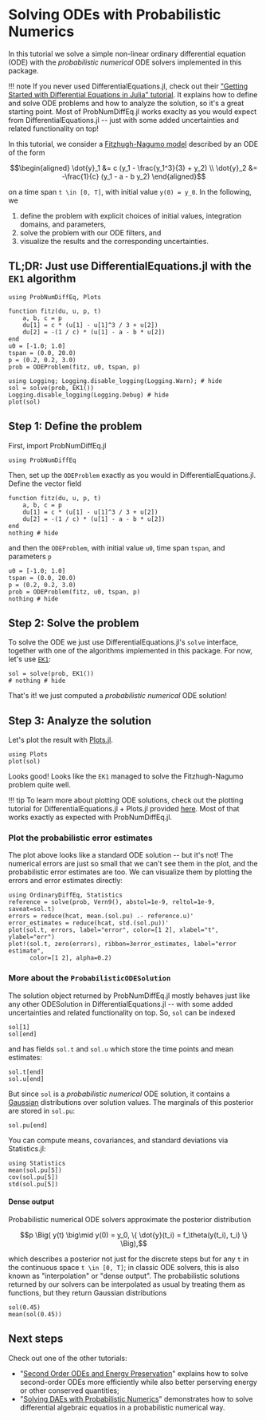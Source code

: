 # Solving ODEs with Probabilistic Numerics

In this tutorial we solve a simple non-linear ordinary differential equation (ODE) with the _probabilistic numerical_ ODE solvers implemented in this package.

!!! note
    If you never used DifferentialEquations.jl, check out their
    ["Getting Started with Differential Equations in Julia" tutorial](https://docs.sciml.ai/DiffEqDocs/stable/getting_started/).
    It explains how to define and solve ODE problems and how to analyze the solution, so it's a great starting point.
    Most of ProbNumDiffEq.jl works exaclty as you would expect from DifferentialEquations.jl -- just with some added uncertainties and related functionality on top!


In this tutorial, we consider a
[Fitzhugh-Nagumo model](https://en.wikipedia.org/wiki/FitzHugh%E2%80%93Nagumo_model)
described by an ODE of the form

```math
\begin{aligned}
\dot{y}_1 &= c (y_1 - \frac{y_1^3}{3} + y_2) \\
\dot{y}_2 &= -\frac{1}{c} (y_1 - a - b y_2)
\end{aligned}
```

on a time span ``t \in [0, T]``, with initial value ``y(0) = y_0``.
In the following, we

 1. define the problem with explicit choices of initial values, integration domains, and parameters,
 2. solve the problem with our ODE filters, and
 3. visualize the results and the corresponding uncertainties.

## TL;DR: Just use DifferentialEquations.jl with the `EK1` algorithm

```@example 1
using ProbNumDiffEq, Plots

function fitz(du, u, p, t)
    a, b, c = p
    du[1] = c * (u[1] - u[1]^3 / 3 + u[2])
    du[2] = -(1 / c) * (u[1] - a - b * u[2])
end
u0 = [-1.0; 1.0]
tspan = (0.0, 20.0)
p = (0.2, 0.2, 3.0)
prob = ODEProblem(fitz, u0, tspan, p)

using Logging; Logging.disable_logging(Logging.Warn); # hide
sol = solve(prob, EK1())
Logging.disable_logging(Logging.Debug) # hide
plot(sol)
```

## Step 1: Define the problem

First, import ProbNumDiffEq.jl

```@example 1
using ProbNumDiffEq
```

Then, set up the `ODEProblem` exactly as you would in DifferentialEquations.jl.
Define the vector field

```@example 1
function fitz(du, u, p, t)
    a, b, c = p
    du[1] = c * (u[1] - u[1]^3 / 3 + u[2])
    du[2] = -(1 / c) * (u[1] - a - b * u[2])
end
nothing # hide
```

and then the `ODEProblem`, with initial value `u0`, time span `tspan`, and parameters `p`

```@example 1
u0 = [-1.0; 1.0]
tspan = (0.0, 20.0)
p = (0.2, 0.2, 3.0)
prob = ODEProblem(fitz, u0, tspan, p)
nothing # hide
```

## Step 2: Solve the problem

To solve the ODE we just use DifferentialEquations.jl's `solve` interface, together with one of the algorithms implemented in this package.
For now, let's use [`EK1`](@ref):

```@example 1
sol = solve(prob, EK1())
# nothing # hide
```

That's it! we just computed a _probabilistic numerical_ ODE solution!


## Step 3: Analyze the solution

Let's plot the result with [Plots.jl](https://github.com/JuliaPlots/Plots.jl).

```@example 1
using Plots
plot(sol)
```

Looks good! Looks like the `EK1` managed to solve the Fitzhugh-Nagumo problem quite well.


!!! tip
    To learn more about plotting ODE solutions, check out the plotting tutorial for DifferentialEquations.jl + Plots.jl provided [here](https://docs.sciml.ai/DiffEqDocs/stable/basics/plot/).
    Most of that works exactly as expected with ProbNumDiffEq.jl.


### Plot the probabilistic error estimates

The plot above looks like a standard ODE solution -- but it's not!
The numerical errors are just so small that we can't see them in the plot, and the probabilistic error estimates are too.
We can visualize them by plotting the errors and error estimates directly:

```@example 1
using OrdinaryDiffEq, Statistics
reference = solve(prob, Vern9(), abstol=1e-9, reltol=1e-9, saveat=sol.t)
errors = reduce(hcat, mean.(sol.pu) .- reference.u)'
error_estimates = reduce(hcat, std.(sol.pu))'
plot(sol.t, errors, label="error", color=[1 2], xlabel="t", ylabel="err")
plot!(sol.t, zero(errors), ribbon=3error_estimates, label="error estimate",
      color=[1 2], alpha=0.2)
```

### More about the `ProbabilisticODESolution`

The solution object returned by ProbNumDiffEq.jl mostly behaves just like any other ODESolution in DifferentialEquations.jl --
with some added uncertainties and related functionality on top.
So, `sol` can be indexed

```@repl 1
sol[1]
sol[end]
```

and has fields `sol.t` and `sol.u` which store the time points and mean estimates:

```@repl 1
sol.t[end]
sol.u[end]
```


But since `sol` is a _probabilistic numerical_ ODE solution, it contains a
[Gaussian](https://github.com/mschauer/GaussianDistributions.jl)
distributions over solution values.
The marginals of this posterior are stored in `sol.pu`:

```@repl 1
sol.pu[end]
```

You can compute means, covariances, and standard deviations via Statistics.jl:

```@repl 1
using Statistics
mean(sol.pu[5])
cov(sol.pu[5])
std(sol.pu[5])
```

#### Dense output

Probabilistic numerical ODE solvers approximate the posterior distribution

```math
p \Big( y(t) \big\mid y(0) = y_0, \{ \dot{y}(t_i) = f_\theta(y(t_i), t_i) \} \Big),
```

which describes a posterior not just for the discrete steps but for any ``t`` in the continuous space ``t \in [0, T]``;
in classic ODE solvers, this is also known as "interpolation" or "dense output".
The probabilistic solutions returned by our solvers can be interpolated as usual by treating them as functions,
but they return Gaussian distributions

```@repl 1
sol(0.45)
mean(sol(0.45))
```


## Next steps

Check out one of the other tutorials:
- "[Second Order ODEs and Energy Preservation](@ref)" explains how to solve second-order ODEs more efficiently while also better perserving energy or other conserved quantities;
- "[Solving DAEs with Probabilistic Numerics](@ref)" demonstrates how to solve differential algebraic equatios in a probabilistic numerical way.
